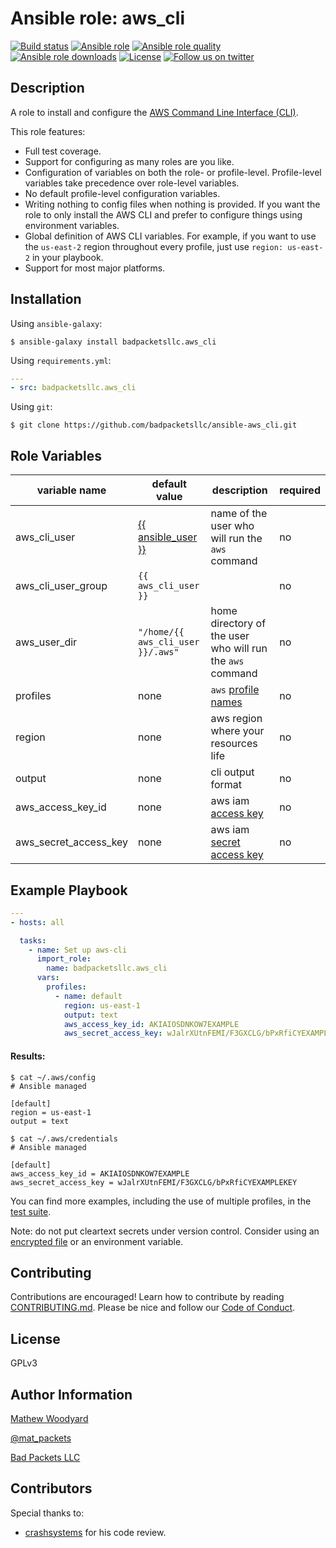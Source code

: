 Ansible role: aws_cli
=====================

[![Build status](https://img.shields.io/travis/com/badpacketsllc/ansible-aws_cli.svg?style=flat)](https://travis-ci.com/badpacketsllc/ansible-aws_cli)
[![Ansible role](https://img.shields.io/ansible/role/37536.svg?style=flat)](https://galaxy.ansible.com/badpacketsllc/aws_cli)
[![Ansible role quality](https://img.shields.io/ansible/quality/37536.svg?style=flat)](https://galaxy.ansible.com/badpacketsllc/aws_cli)
[![Ansible role downloads](https://img.shields.io/ansible/role/d/37536.svg?style=flat)](https://galaxy.ansible.com/badpacketsllc/aws_cli)
[![License](https://img.shields.io/github/license/badpacketsllc/ansible-aws_cli.svg?style=flat)](https://github.com/badpacketsllc/ansible-aws_cli/blob/master/LICENSE)
[![Follow us on twitter](https://img.shields.io/twitter/follow/bad_packets.svg?style=social)](https://twitter.com/bad_packets/)

Description
-----------

A role to install and configure the
[AWS Command Line Interface (CLI)](https://aws.amazon.com/cli/).

This role features:
- Full test coverage.
- Support for configuring as many roles are you like.
- Configuration of variables on both the role- or profile-level. Profile-level
  variables take precedence over role-level variables. 
- No default profile-level configuration variables.
- Writing nothing to config files when nothing is provided. If you want the
  role to only install the AWS CLI and prefer to configure things
  using environment variables.
- Global definition of AWS CLI variables. For example, if you want to use the
  `us-east-2` region throughout every profile, just use `region: us-east-2`
  in your playbook.
- Support for most major platforms.

Installation
------------

Using `ansible-galaxy`:

```shell
$ ansible-galaxy install badpacketsllc.aws_cli
```

Using `requirements.yml`:

```yaml
---
- src: badpacketsllc.aws_cli
```

Using `git`:

```shell
$ git clone https://github.com/badpacketsllc/ansible-aws_cli.git
```


Role Variables
--------------

| variable name         | default value                                                                                                                                                    | description                                                                                                   | required |
|-----------------------|------------------------------------------------------------------------------------------------------------------------------------------------------------------|---------------------------------------------------------------------------------------------------------------|----------|
| aws_cli_user          | [{{ ansible_user }}](https://docs.ansible.com/ansible/latest/user_guide/playbooks_variables.html?highlight=ansible_user#variables-discovered-from-systems-facts) | name of the user who will run the `aws` command                                                               | no       |
| aws_cli_user_group    | `{{ aws_cli_user }}`                                                                                                                                             |                                                                                                               | no       |
| aws_user_dir          | `"/home/{{ aws_cli_user }}/.aws"`                                                                                                                                | home directory of the user who will run the `aws` command                                                     | no       |                                                         | no       |
| profiles              | none                                                                                                                                                             | `aws` [profile names](https://docs.aws.amazon.com/cli/latest/userguide/cli-configure-profiles.html)           | no       |
| region                | none                                                                                                                                                             | aws region where your resources life                                                                          | no       |
| output                | none                                                                                                                                                             | cli output format                                                                                             | no       |
| aws_access_key_id     | none                                                                                                                                                             | aws iam [access key](https://docs.aws.amazon.com/IAM/latest/UserGuide/id_credentials_access-keys.html)        | no       |
| aws_secret_access_key | none                                                                                                                                                             | aws iam [secret access key](https://docs.aws.amazon.com/IAM/latest/UserGuide/id_credentials_access-keys.html) | no       |

Example Playbook
----------------

```yaml
---
- hosts: all

  tasks:
    - name: Set up aws-cli
      import_role:
        name: badpacketsllc.aws_cli
      vars:
        profiles:
          - name: default
            region: us-east-1
            output: text
            aws_access_key_id: AKIAIOSDNKOW7EXAMPLE
            aws_secret_access_key: wJalrXUtnFEMI/F3GXCLG/bPxRfiCYEXAMPLEKEY
```

#### Results:

```shell
$ cat ~/.aws/config
# Ansible managed

[default]
region = us-east-1
output = text

```

```shell
$ cat ~/.aws/credentials
# Ansible managed

[default]
aws_access_key_id = AKIAIOSDNKOW7EXAMPLE
aws_secret_access_key = wJalrXUtnFEMI/F3GXCLG/bPxRfiCYEXAMPLEKEY

```

You can find more examples, including the use of multiple profiles, in the
[test suite](https://github.com/badpacketsllc/ansible-aws_cli/blob/master/molecule/default/playbook.yml).

Note: do not put cleartext secrets under version control. Consider using an
[encrypted file](https://docs.ansible.com/ansible/latest/user_guide/vault.html)
or an environment variable.

Contributing
------------

Contributions are encouraged! Learn how to contribute by reading
[CONTRIBUTING.md](https://github.com/badpacketsllc/ansible-aws_cli/blob/master/CONTRIBUTING.md).
Please be nice and follow our
[Code of Conduct](https://www.contributor-covenant.org/version/1/4/code-of-conduct).

License
-------

GPLv3

Author Information
------------------

[Mathew Woodyard](https://www.woodrad.com)

[@mat_packets](https://twitter.com/mat_packets)

[Bad Packets LLC](https://badpackets.net)

Contributors
------------

Special thanks to:
- [crashsystems](http://crashsystems.net/) for his code review.

